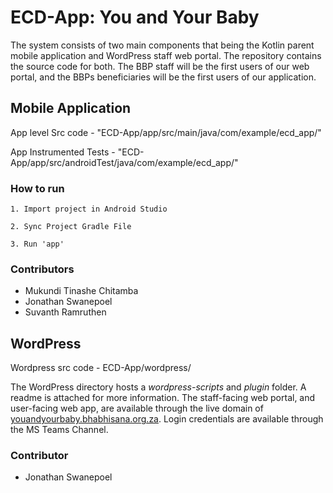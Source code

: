 # ECD-App: You and Your Baby
The system consists of two main components that being the Kotlin parent mobile application and WordPress staff web portal. The repository contains the source code for both. The BBP staff will be the first users of our web portal, and the BBPs beneficiaries will be the first users of our application.

## Mobile Application
App level Src code - "ECD-App/app/src/main/java/com/example/ecd_app/"

App Instrumented Tests - "ECD-App/app/src/androidTest/java/com/example/ecd_app/"

### How to run
`1. Import project in Android Studio`

`2. Sync Project Gradle File`

`3. Run 'app'`

### Contributors
- Mukundi Tinashe Chitamba
- Jonathan Swanepoel
- Suvanth Ramruthen

## WordPress
Wordpress src code - ECD-App/wordpress/

The WordPress directory hosts a *wordpress-scripts* and *plugin* folder. A readme is attached for more information. 
The staff-facing web portal, and user-facing web app, are available through the live domain of [youandyourbaby.bhabhisana.org.za](youandyourbaby.bhabhisana.org.za).
Login credentials are available through the MS Teams Channel.

### Contributor
- Jonathan Swanepoel


